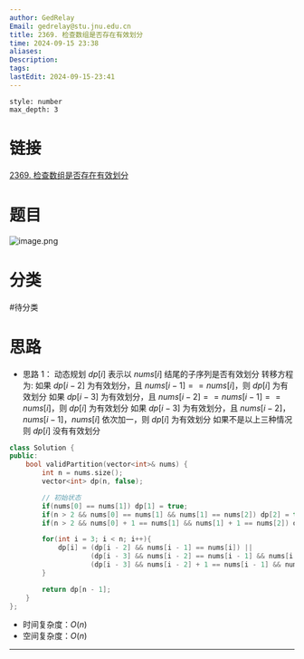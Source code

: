 ```yaml
---
author: GedRelay
Email: gedrelay@stu.jnu.edu.cn
title: 2369. 检查数组是否存在有效划分
time: 2024-09-15 23:38
aliases: 
Description: 
tags: 
lastEdit: 2024-09-15-23:41
---
```


```toc
style: number
max_depth: 3
```

# 链接
[2369. 检查数组是否存在有效划分](https://leetcode.cn/problems/check-if-there-is-a-valid-partition-for-the-array/) 

# 题目
![image.png](https://ged-pic-bed.oss-cn-guangzhou.aliyuncs.com/img/202409152338340.png)


# 分类
#待分类

# 思路
- 思路 1：
动态规划
$dp[i]$ 表示以 $nums[i]$ 结尾的子序列是否有效划分
转移方程为:
如果 $dp[i - 2]$ 为有效划分，且 $nums[i - 1] == nums[i]$，则 $dp[i]$ 为有效划分 
如果 $dp[i - 3]$ 为有效划分，且 $nums[i - 2] == nums[i - 1] == nums[i]$，则 $dp[i]$ 为有效划分 
如果 $dp[i - 3]$ 为有效划分，且 $nums[i - 2]$，$nums[i - 1]$，$nums[i]$ 依次加一，则 $dp[i]$ 为有效划分 
如果不是以上三种情况则 $dp[i]$ 没有有效划分


```cpp
class Solution {
public:
    bool validPartition(vector<int>& nums) {
        int n = nums.size();
        vector<int> dp(n, false);

        // 初始状态
        if(nums[0] == nums[1]) dp[1] = true;
        if(n > 2 && nums[0] == nums[1] && nums[1] == nums[2]) dp[2] = true;
        if(n > 2 && nums[0] + 1 == nums[1] && nums[1] + 1 == nums[2]) dp[2] = true;

        for(int i = 3; i < n; i++){
            dp[i] = (dp[i - 2] && nums[i - 1] == nums[i]) ||
                    (dp[i - 3] && nums[i - 2] == nums[i - 1] && nums[i - 1] == nums[i]) ||
                    (dp[i - 3] && nums[i - 2] + 1 == nums[i - 1] && nums[i - 1] + 1 == nums[i]);
        }

        return dp[n - 1];
    }
};
```


- 时间复杂度：${O\left( n \right)  }$ 
- 空间复杂度：${O\left( n \right)  }$ 


---

